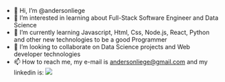 - 👋 Hi, I’m @andersonliege
- 👀 I’m interested in learning about Full-Stack Software Engineer and Data Science 
- 🌱 I’m currently learning Javascript, Html, Css, Node.js, React, Python and other new technologies to be a good Programmer 
- 💞️ I’m looking to collaborate on Data Science projects and Web developer technologies
- 📫 How to reach me, my e-mail is andersonliege@gmail.com and my linkedin is:  <a href="https://www.linkedin.com/in/anderson-liege-67b38b98/" target="_blank"><img src="https://img.shields.io/badge/-LinkedIn-%230077B5?style=for-the-badge&logo=linkedin&logoColor=white" target="_blank"></a>   


<!---
andersonliege/andersonliege is a ✨ special ✨ repository because its `README.md` (this file) appears on your GitHub profile.
You can click the Preview link to take a look at your changes.
--->
